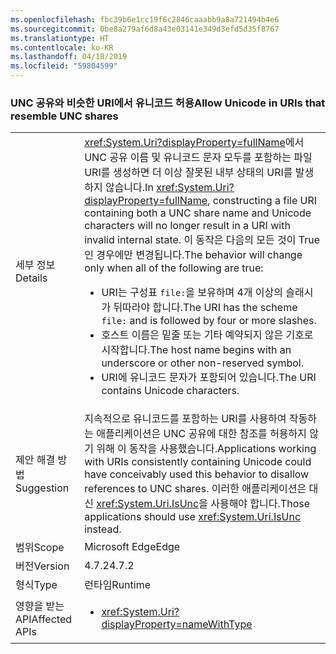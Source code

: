 ```yaml
---
ms.openlocfilehash: fbc39b6e1cc19f6c2846caaabb9a8a721494b4e6
ms.sourcegitcommit: 0be8a279af6d8a43e03141e349d3efd5d35f8767
ms.translationtype: HT
ms.contentlocale: ko-KR
ms.lasthandoff: 04/18/2019
ms.locfileid: "59804599"
---
```

### <a name="allow-unicode-in-uris-that-resemble-unc-shares"></a><span data-ttu-id="def7f-101">UNC 공유와 비슷한 URI에서 유니코드 허용</span><span class="sxs-lookup"><span data-stu-id="def7f-101">Allow Unicode in URIs that resemble UNC shares</span></span>

|   |   |
|---|---|
|<span data-ttu-id="def7f-102">세부 정보</span><span class="sxs-lookup"><span data-stu-id="def7f-102">Details</span></span>|<span data-ttu-id="def7f-103"><xref:System.Uri?displayProperty=fullName>에서 UNC 공유 이름 및 유니코드 문자 모두를 포함하는 파일 URI를 생성하면 더 이상 잘못된 내부 상태의 URI를 발생하지 않습니다.</span><span class="sxs-lookup"><span data-stu-id="def7f-103">In <xref:System.Uri?displayProperty=fullName>, constructing a file URI containing both a UNC share name and Unicode characters will no longer result in a URI with invalid internal state.</span></span> <span data-ttu-id="def7f-104">이 동작은 다음의 모든 것이 True인 경우에만 변경됩니다.</span><span class="sxs-lookup"><span data-stu-id="def7f-104">The behavior will change only when all of the following are true:</span></span><ul><li><span data-ttu-id="def7f-105">URI는 구성표 <code>file:</code>을 보유하며 4개 이상의 슬래시가 뒤따라야 합니다.</span><span class="sxs-lookup"><span data-stu-id="def7f-105">The URI has the scheme <code>file:</code> and is followed by four or more slashes.</span></span></li><li><span data-ttu-id="def7f-106">호스트 이름은 밑줄 또는 기타 예약되지 않은 기호로 시작합니다.</span><span class="sxs-lookup"><span data-stu-id="def7f-106">The host name begins with an underscore or other non-reserved symbol.</span></span></li><li><span data-ttu-id="def7f-107">URI에 유니코드 문자가 포함되어 있습니다.</span><span class="sxs-lookup"><span data-stu-id="def7f-107">The URI contains Unicode characters.</span></span></li></ul>|
|<span data-ttu-id="def7f-108">제안 해결 방법</span><span class="sxs-lookup"><span data-stu-id="def7f-108">Suggestion</span></span>|<span data-ttu-id="def7f-109">지속적으로 유니코드를 포함하는 URI를 사용하여 작동하는 애플리케이션은 UNC 공유에 대한 참조를 허용하지 않기 위해 이 동작을 사용했습니다.</span><span class="sxs-lookup"><span data-stu-id="def7f-109">Applications working with URIs consistently containing Unicode could have conceivably used this behavior to disallow references to UNC shares.</span></span> <span data-ttu-id="def7f-110">이러한 애플리케이션은 대신 <xref:System.Uri.IsUnc>을 사용해야 합니다.</span><span class="sxs-lookup"><span data-stu-id="def7f-110">Those applications should use <xref:System.Uri.IsUnc> instead.</span></span>|
|<span data-ttu-id="def7f-111">범위</span><span class="sxs-lookup"><span data-stu-id="def7f-111">Scope</span></span>|<span data-ttu-id="def7f-112">Microsoft Edge</span><span class="sxs-lookup"><span data-stu-id="def7f-112">Edge</span></span>|
|<span data-ttu-id="def7f-113">버전</span><span class="sxs-lookup"><span data-stu-id="def7f-113">Version</span></span>|<span data-ttu-id="def7f-114">4.7.2</span><span class="sxs-lookup"><span data-stu-id="def7f-114">4.7.2</span></span>|
|<span data-ttu-id="def7f-115">형식</span><span class="sxs-lookup"><span data-stu-id="def7f-115">Type</span></span>|<span data-ttu-id="def7f-116">런타임</span><span class="sxs-lookup"><span data-stu-id="def7f-116">Runtime</span></span>|
|<span data-ttu-id="def7f-117">영향을 받는 API</span><span class="sxs-lookup"><span data-stu-id="def7f-117">Affected APIs</span></span>|<ul><li><xref:System.Uri?displayProperty=nameWithType></li></ul>|
